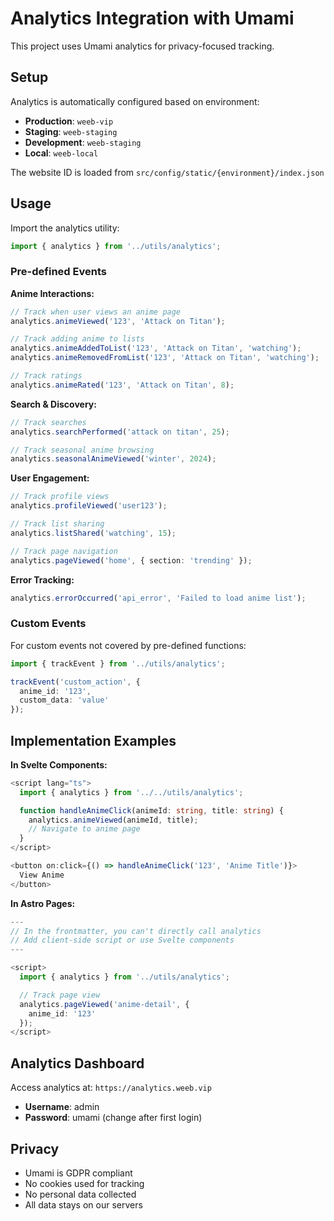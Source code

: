 # Analytics Integration with Umami

This project uses Umami analytics for privacy-focused tracking.

## Setup

Analytics is automatically configured based on environment:
- **Production**: `weeb-vip`
- **Staging**: `weeb-staging`
- **Development**: `weeb-staging`
- **Local**: `weeb-local`

The website ID is loaded from `src/config/static/{environment}/index.json`

## Usage

Import the analytics utility:

```typescript
import { analytics } from '../utils/analytics';
```

### Pre-defined Events

**Anime Interactions:**
```typescript
// Track when user views an anime page
analytics.animeViewed('123', 'Attack on Titan');

// Track adding anime to lists
analytics.animeAddedToList('123', 'Attack on Titan', 'watching');
analytics.animeRemovedFromList('123', 'Attack on Titan', 'watching');

// Track ratings
analytics.animeRated('123', 'Attack on Titan', 8);
```

**Search & Discovery:**
```typescript
// Track searches
analytics.searchPerformed('attack on titan', 25);

// Track seasonal anime browsing
analytics.seasonalAnimeViewed('winter', 2024);
```

**User Engagement:**
```typescript
// Track profile views
analytics.profileViewed('user123');

// Track list sharing
analytics.listShared('watching', 15);

// Track page navigation
analytics.pageViewed('home', { section: 'trending' });
```

**Error Tracking:**
```typescript
analytics.errorOccurred('api_error', 'Failed to load anime list');
```

### Custom Events

For custom events not covered by pre-defined functions:

```typescript
import { trackEvent } from '../utils/analytics';

trackEvent('custom_action', {
  anime_id: '123',
  custom_data: 'value'
});
```

## Implementation Examples

**In Svelte Components:**
```typescript
<script lang="ts">
  import { analytics } from '../../utils/analytics';

  function handleAnimeClick(animeId: string, title: string) {
    analytics.animeViewed(animeId, title);
    // Navigate to anime page
  }
</script>

<button on:click={() => handleAnimeClick('123', 'Anime Title')}>
  View Anime
</button>
```

**In Astro Pages:**
```typescript
---
// In the frontmatter, you can't directly call analytics
// Add client-side script or use Svelte components
---

<script>
  import { analytics } from '../utils/analytics';

  // Track page view
  analytics.pageViewed('anime-detail', {
    anime_id: '123'
  });
</script>
```

## Analytics Dashboard

Access analytics at: `https://analytics.weeb.vip`
- **Username**: admin
- **Password**: umami (change after first login)

## Privacy

- Umami is GDPR compliant
- No cookies used for tracking
- No personal data collected
- All data stays on our servers
